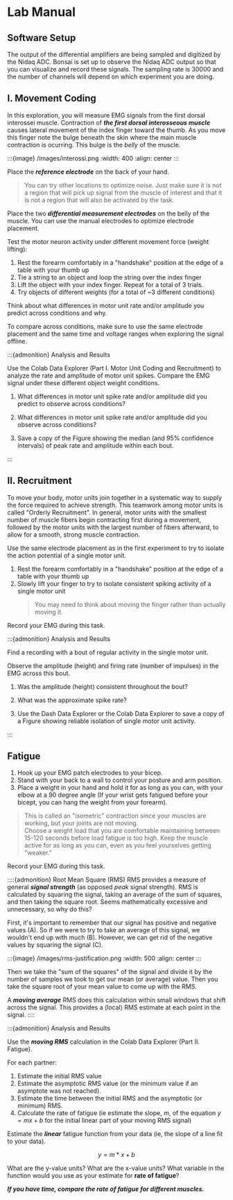 # Lab Manual

## Software Setup

The output of the differential amplifiers are being sampled and digitized by the Nidaq ADC. Bonsai is set up to observe the Nidaq ADC output so that you can visualize and record these signals. The sampling rate is 30000 and the number of channels will depend on which experiment you are doing. 

## I. Movement Coding

In this exploration, you will measure EMG signals from the first dorsal interossei muscle. Contraction of ***the first dorsal interosseous muscle*** causes lateral movement of the index finger toward the thumb. As you move this finger note the bulge beneath the skin where the main muscle contraction is ocurring. This bulge is the *belly* of the muscle. 

:::{image} /images/interossi.png
:width: 400
:align: center
:::

Place the ***reference electrode*** on the back of your hand.
> You can try other locations to optimize noise. Just make sure it is not a region that will pick up signal from the muscle of interest and that it is not a region that will also be activated by the task. 

Place the two ***differential measurement electrodes*** on the belly of the muscle. You can use the manual electrodes to optimize electrode placement. 

Test the motor neuron activity under different movement force (weight lifting):
1. Rest the forearm comfortably in a "handshake" position at the edge of a table with your thumb up
2. Tie a string to an object and loop the string over the index finger
3. Lift the object with your index finger. Repeat for a total of 3 trials.
4. Try objects of different weights (for a total of \~3 different conditions)

Think about what differences in motor unit rate and/or amplitude you predict across conditions and why.

To compare across conditions, make sure to use the same electrode placement and the same time and voltage ranges when exploring the signal offline. 

:::{admonition} Analysis and Results

Use the Colab Data Explorer (Part I. Motor Unit Coding and Recruitment) to analyze the rate and amplitude of motor unit spikes. Compare the EMG signal under these different object weight conditions. 

1. What differences in motor unit spike rate and/or amplitude did you predict to observe across conditions?

2. What differences in motor unit spike rate and/or amplitude did you observe across conditions?

3. Save a copy of the Figure showing the median (and 95% confidence intervals) of peak rate and amplitude within each bout. 

:::


## II. Recruitment

To move your body, motor units join together in a systematic way to supply the force required to achieve strength. This teamwork among motor units is called "Orderly Recruitment". In general, motor units with the smallest number of muscle fibers begin contracting first during a movement, followed by the motor units with the largest number of fibers afterward, to allow for a smooth, strong muscle contraction.

Use the same electrode placement as in the first experiment to try to isolate the action potential of a single motor unit.

1. Rest the forearm comfortably in a "handshake" position at the edge of a table with your thumb up
2. Slowly lift your finger to try to isolate consistent spiking activity of a single motor unit
	> You may need to think about moving the finger rather than actually moving it.

Record your EMG during this task.

:::{admonition} Analysis and Results

Find a recording with a bout of regular activity in the single motor unit. 

Observe the amplitude (height) and firing rate (number of impulses) in the EMG across this bout. 

1. Was the amplitude (height) consistent throughout the bout?

2. What was the approximate spike rate? 

3. Use the Dash Data Explorer or the Colab Data Explorer to save a copy of a Figure showing reliable isolation of single motor unit activity. 

:::


## Fatigue

1. Hook up your EMG patch electrodes to your bicep. 
2. Stand with your back to a wall to control your posture and arm position. 
3. Place a weight in your hand and hold it for as long as you can, with your elbow at a 90 degree angle (If your wrist gets fatigued before your bicept, you can hang the weight from your forearm). 
> This is called an "isometric" contraction since your muscles are working, but your joints are not moving.   
> Choose a weight load that you are comfortable maintaining between 15-120 seconds before load fatigue is too high. Keep the muscle active for as long as you can, even as you feel yourselves getting "weaker."

Record your EMG during this task.

::::{admonition} Root Mean Square (RMS)
  RMS provides a measure of general ***signal strength*** (as opposed *peak* signal strength). RMS is calculated by squaring the signal, taking an average of the sum of squares, and then taking the square root. Seems mathematically excessive and unnecessary, so why do this?

  First, it's important to remember that our signal has positive and negative values (A). So if we were to try to take an average of this signal, we wouldn't end up with much (B). However, we can get rid of the negative values by squaring the signal (C). 

  :::{image} /images/rms-justification.png
  :width: 500
  :align: center
  :::

  Then we take the "sum of the squares" of the signal and divide it by the number of samples we took to get our mean (or average) value. Then you take the square root of your mean value to come up with the RMS.

  A ***moving average*** RMS does this calculation within small windows that shift across the signal. This provides a (local) RMS estimate at each point in the signal.
::::

:::{admonition} Analysis and Results

Use the ***moving RMS*** calculation in the Colab Data Explorer (Part II. Fatigue).

For each partner: 
1. Estimate the initial RMS value 
2. Estimate the asymptotic RMS value (or the minimum value if an asymptote was not reached).
3. Estimate the time between the initial RMS and the asymptotic (or minimum) RMS. 
4. Calculate the rate of fatigue (ie estimate the slope, $m$, of the equation $y = mx + b$ for the initial linear part of your moving RMS signal) 



Estimate the ***linear*** fatigue function from your data (ie, the slope of a line fit to your data). 

$$
y = m*x + b
$$

What are the y-value units? What are the x-value units? What variable in the function would you use as your estimate for **rate of fatigue**?

***If you have time, compare the rate of fatigue for different muscles.***

